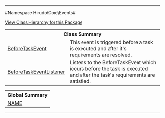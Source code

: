 

- - -

#Namespace Hirudo\Core\Events#

<div><a href='https://github.com/JeyDotC/Hirudo-docs/tree/master/hirudo/core/events/package-tree.md'>View Class Hierarchy for this Package</a></div>

<table class="title">
<tr><th colspan="2" class="title">Class Summary</th></tr>
<tr><td class="name"><a href="https://github.com/JeyDotC/Hirudo-docs/blob/master/hirudo/core/events/BeforeTaskEvent.md">BeforeTaskEvent</a></td><td class="description">This event is triggered before a task is executed and after it's requirements
are resolved.</td></tr>
<tr><td class="name"><a href="https://github.com/JeyDotC/Hirudo-docs/blob/master/hirudo/core/events/BeforeTaskEventListener.md">BeforeTaskEventListener</a></td><td class="description">Listens to the BeforeTaskEvent which iccurs before the task is executed and after
the task's requirements are satisfied.</td></tr>
</table>

<table class="title">
<tr><th colspan="2" class="title">Global Summary</th></tr>
<tr><td class="name"><a href="package-globals.md#NAME">NAME</a></td><td class="description"></td></tr>
</table>

- - -

